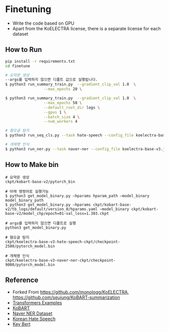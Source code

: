 # Finetuning

- Write the code based on GPU
- Apart from the KoELECTRA license, there is a separate license for each dataset

## How to Run

```bash
pip install -r requirements.txt
cd finetune

# 요약문 생성 
--args를 입력하지 않으면 디폴트 값으로 실행됩니다.
$ python3 run_summary_train.py  --gradient_clip_val 1.0  \
                 --max_epochs 20 \

$ python3 run_summary_train.py  --gradient_clip_val 1.0  \
                 --max_epochs 50 \
                 --default_root_dir logs \
                 --gpus 1 \
                 --batch_size 4 \
                 --num_workers 4

# 혐오글 탐지
$ python3 run_seq_cls.py --task hate-speech --config_file koelectra-base-v3.json

# 개체명 인식
$ python3 run_ner.py --task naver-ner --config_file koelectra-base-v3.json
```

## How to Make bin
```
# 요약문 생성
ckpt/kobart-base-v2/pytorch_bin

# 아래 명령어로 실행가능
$ python3 get_model_binary.py —hparams hparam_path —model_binary model_binary_path
$ python3 get_model_binary.py —hparams ckpt/kobart-base-v2/tb_logs/default/version_0/hparams.yaml —model_binary ckpt/kobart-base-v2/model_chp/epoch=01-val_loss=1.303.ckpt

# args를 입력하지 않으면 디폴트로 실행
python3 get_model_binary.py

# 혐오글 탐지
ckpt/koelectra-base-v3-hate-speech-ckpt/checkpoint-2500/pytorch_model.bin

# 개체명 인식
ckpt/koelectra-base-v3-naver-ner-ckpt/checkpoint-9000/pytorch_model.bin

```

## Reference
- Forked From https://github.com/monologg/KoELECTRA, https://github.com/seujung/KoBART-summarization
- [Transformers Examples](https://github.com/huggingface/transformers/blob/master/examples/README.md)
- [KoBART](https://github.com/SKT-AI/KoBART)
- [Naver NER Dataset](https://github.com/naver/nlp-challenge)
- [Korean Hate Speech](https://github.com/kocohub/korean-hate-speech)
- [Key Bert](https://github.com/ukairia777/tensorflow-nlp-tutorial/tree/main/19.%20Topic%20Modeling%20(LDA%2C%20BERT-Based))
